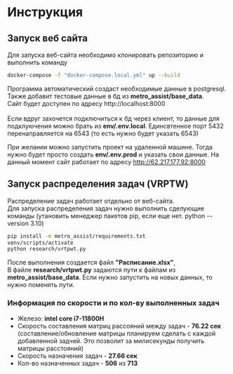 # Инструкция
## Запуск веб сайта
Для запуска веб-сайта необходимо клонировать репозиторию и выполнить команду
```sh
docker-compose -f "docker-compose.local.yml" up --build
```
Программа автоматический создаст необходимые данные в postgresql. Также добавит тестовые данные в бд из <b>metro_assist/base_data</b>.<br>
Сайт будет доступен по адресу http://localhost:8000 <br><br>
Если вдруг захочется подключиться к бд через клиент, то данные для подклуючения можно брать из <b>env/.env.local</b>. Единсвтенное порт 5432 перенаправляется на 6543 (то есть нужно будет указать 6543)<br>

При желании можно запустить проект на удаленной машине. Тогда нужно будет просто создать <b>env/.env.prod</b> и указать свои данные.
На данный момент сайт работает по адресу http://62.217.177.92:8000

## Запуск распределения задач (VRPTW)
Распределение задач работает отдельно от веб-сайта. <br>
Для запуска распределения задач нужно выполнить сделующие команды (утановить менеджер пакетов pip, если еще нет. python --version 3.10)
```sh
pip install -m metro_assist/requirements.txt
venv/scripts/activate
python research/vrtpwt.py
```
После выполнения создается файл <b>"Расписание.xlsx"</b>, <br>
В файле <b>research/vrtpwt.py</b> задаются пути к файлам из <b>metro_assist/base_data</b>. Если нужно запустить на новых данных, то нужно поменять пути.
### Информация по скорости и по кол-ву выполненных задач
 - Железо: <b>intel core i7-11800H</b>
 - Скорость составления матриц рассояний между задач - <b>76.22 сек </b> (составление/обновление матрицы планируем сделать с каждой добавленной задчей. Это позволит за милисекунды получить матрицы расстояний)
 - Скорость назначения задач - <b>27.66 сек</b>
 - Кол-во назначенных задач - <b> 506</b> из <b>713</b> 
 
